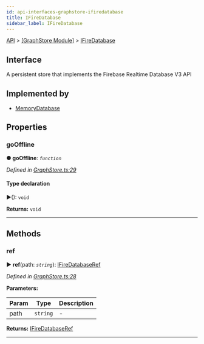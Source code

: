 ```yaml
---
id: api-interfaces-graphstore-ifiredatabase
title: IFireDatabase
sidebar_label: IFireDatabase
---
```


[API](api-readme.md) > [[GraphStore Module]](api-modules-graphstore-module.md) > [IFireDatabase](api-interfaces-graphstore-ifiredatabase.md)



## Interface


A persistent store that implements the Firebase Realtime Database V3 API

## Implemented by

* [MemoryDatabase](api-classes-graphstorememory-memorydatabase.md)


## Properties
<a id="gooffline"></a>

###  goOffline

**●  goOffline**:  *`function`* 

*Defined in [GraphStore.ts:29](http://github.com/@besync/graphstore/packages/graphstore/src/GraphStore.ts#L29)*


#### Type declaration
►(): `void`





**Returns:** `void`






___


## Methods
<a id="ref"></a>

###  ref

► **ref**(path: *`string`*): [IFireDatabaseRef](api-interfaces-graphstore-ifiredatabaseref.md)



*Defined in [GraphStore.ts:28](http://github.com/@besync/graphstore/packages/graphstore/src/GraphStore.ts#L28)*



**Parameters:**

| Param | Type | Description |
| ------ | ------ | ------ |
| path | `string`   |  - |





**Returns:** [IFireDatabaseRef](api-interfaces-graphstore-ifiredatabaseref.md)





___


